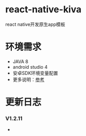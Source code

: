 # react-native-kiva

react native开发原生app模板

# 环境需求

- JAVA 8
- android studio 4
- 安卓SDK环境变量配置
- 更多说明：[参考](https://reactnative.cn/docs/environment-setup)

# 更新日志

### V1.2.11

- 
